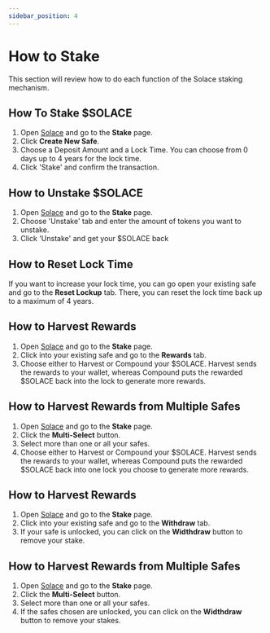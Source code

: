 ```yaml
---
sidebar_position: 4
---
```


# How to Stake
This section will review how to do each function of the Solace staking mechanism.

## How To Stake $SOLACE

1. Open [Solace](https://solace.fi/) and go to the <b>Stake</b> page.
2. Click <b>Create New Safe</b>.
3. Choose a Deposit Amount and a Lock Time. You can choose from 0 days up to 4 years for the lock time.
3. Click 'Stake' and confirm the transaction.

## How to Unstake $SOLACE

1. Open [Solace](https://solace.fi/) and go to the <b>Stake</b> page.
2. Choose 'Unstake' tab and enter the amount of tokens you want to unstake.
3. Click 'Unstake' and get your $SOLACE back

## How to Reset Lock Time
If you want to increase your lock time, you can go open your existing safe and go to the <b>Reset Lockup</b> tab. There, you can reset the lock time back up to a maximum of 4 years.

## How to Harvest Rewards
1. Open [Solace](https://solace.fi/) and go to the <b>Stake</b> page.
2. Click into your existing safe and go to the <b>Rewards</b> tab.
3. Choose either to Harvest or Compound your $SOLACE. Harvest sends the rewards to your wallet, whereas Compound puts the rewarded $SOLACE back into the lock to generate more rewards.

## How to Harvest Rewards from Multiple Safes
1. Open [Solace](https://solace.fi/) and go to the <b>Stake</b> page.
2. Click the <b>Multi-Select</b> button.
3. Select more than one or all your safes.
4. Choose either to Harvest or Compound your $SOLACE. Harvest sends the rewards to your wallet, whereas Compound puts the rewarded $SOLACE back into one lock you choose to generate more rewards.

## How to Harvest Rewards
1. Open [Solace](https://solace.fi/) and go to the <b>Stake</b> page.
2. Click into your existing safe and go to the <b>Withdraw</b> tab.
3. If your safe is unlocked, you can click on the <b>Widthdraw</b> button to remove your stake.

## How to Harvest Rewards from Multiple Safes
1. Open [Solace](https://solace.fi/) and go to the <b>Stake</b> page.
2. Click the <b>Multi-Select</b> button.
3. Select more than one or all your safes.
3. If the safes chosen are unlocked, you can click on the <b>Widthdraw</b> button to remove your stakes.
